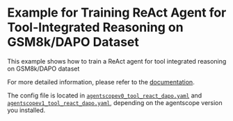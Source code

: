 # Example for Training ReAct Agent for Tool-Integrated Reasoning on GSM8k/DAPO Dataset

This example shows how to train a ReAct agent for tool integrated reasoning on GSM8k/DAPO dataset

For more detailed information, please refer to the [documentation](../../docs/sphinx_doc/source/tutorial/example_react.md).

The config file is located in [`agentscopev0_tool_react_dapo.yaml`](agentscopev0_tool_react_dapo.yaml) and [`agentscopev1_tool_react_dapo.yaml`](agentscopev1_tool_react_dapo.yaml), depending on the agentscope version you installed.
